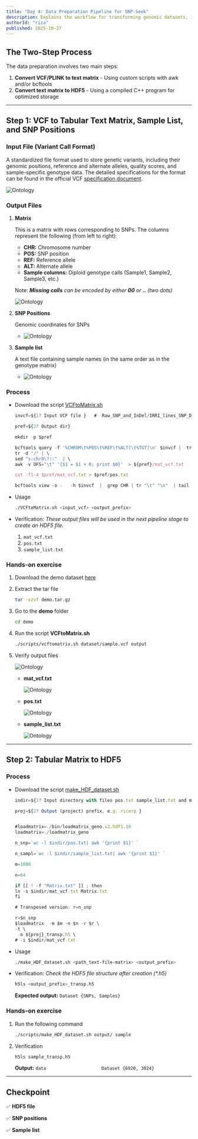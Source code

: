 ```yaml
---
title: "Day 4: Data Preparation Pipeline for SNP-Seek"
description: Explains the workflow for transforming genomic datasets, including the conversion of VCF and PLINK files into HDF5 formats for integration into the database.
authorId: "riza"
published: 2025-10-27
---
```


## The Two-Step Process

The data preparation involves two main steps:

1. **Convert VCF/PLINK to text matrix** - Using custom scripts with awk and/or bcftools
2. **Convert text matrix to HDF5** - Using a compiled C++ program for optimized storage



---
## Step 1: VCF to Tabular Text Matrix, Sample List, and SNP Positions

### Input File (Variant Call Format)

A standardized file format used to store genetic variants, including their genomic positions, reference and alternate alleles, quality scores, and sample-specific genotype data. The detailed specifications for the format can be found in the official VCF [specification document](https://samtools.github.io/hts-specs/VCFv4.2.pdf). 

![Ontology](public/assets/day-4/vcf.png)


### Output Files 
1. **Matrix** 

    This is a matrix with rows corresponding to SNPs. The columns represent the following (from left to right): 
    - **CHR:** Chromosome number
    - **POS:** SNP position
    - **REF:** Reference allele
    - **ALT:** Alternate allele
    - **Sample columns:** Diploid genotype calls (Sample1, Sample2, Sample3, etc.) 
    
    Note: _**Missing calls** can be encoded by either **00** or **..** (two dots)_

    ![Ontology](public/assets/day-4/matrix.png)
        
2. **SNP Positions**

    Genomic coordinates for SNPs

   -  ![Ontology](public/assets/day-4/snpPositions.png)

3. **Sample list**

    A text file containing sample names (in the same order as in the genotype matrix)

    - ![Ontology](public/assets/day-4/sampleList.png)



### Process
- Download the script [VCFtoMatrix.sh](https://github.com/1K1RG/1K1RG-Documentations/blob/master/resources/VCFtoMatrix.sh)

    ```javascript 
    invcf=${1? Input VCF file }   #  Raw_SNP_and_InDel/IRRI_lines_SNP_DP3_QD2_MQ30_QUAL30_FS60.vcf.gz}

    pref=${2? Output dir}

    mkdir -p $pref

    bcftools query -f '%CHROM\t%POS\t%REF\t%ALT[\t%TGT]\n' $invcf |  tr "|" "/"  | \
   tr -d "/" | \
   sed "s:chr0\?::"  | \
   awk -v OFS="\t" '{$1 = $1 + 0; print $0}'  > ${pref}/mat_vcf.txt

    cut -f1-4 $pref/mat_vcf.txt > $pref/pos.txt

    bcftools view -o -   -h $invcf  |  grep CHR | tr "\t" "\n"  | tail -n+10 > $pref/sample_list.txt
    ```


-  Usage
   ```bash
   ./VCFtoMatrix.sh <input_vcf> <output_prefix> 
   ```


- Verification: _These output files will be used in the next pipeline stage to create an HDF5 file._
    1. `mat_vcf.txt` 
    2. `pos.txt`       
    3. `sample_list.txt`       


### Hands-on exercise 

1. Download the demo dataset [here](https://cgiar-my.sharepoint.com/:u:/g/personal/r_d_pasco_cgiar_org/EfB5e_pnjN9Evcb4hLGc6sYBrDzFek4069OjTER1WLSNpA?e=Gau5cE)
2. Extract the tar file 
    ```bash 
    tar -xzvf demo.tar.gz
    ```
3. Go to the **demo** folder 
    ```bash
    cd demo
    ```
4. Run the script **VCFtoMatrix.sh**
    ```bash
    ./scripts/vcftomatrix.sh dataset/sample.vcf output
    ```
5. Verify output files 

    ![Ontology](public/assets/day-4/result.png)

    - **mat_vcf.txt** 

        ![Ontology](public/assets/day-4/mat_vcf.png)

    - **pos.txt** 

        ![Ontology](public/assets/day-4/pos.png)

    - **sample_list.txt**

        ![Ontology](public/assets/day-4/sample_list.png)

---
## Step 2: Tabular Matrix to HDF5

### Process
- Download the script [make_HDF_dataset.sh](https://github.com/1K1RG/1K1RG-Documentations/blob/master/resources/make_HDF_dataset.sh)

    ``` javascript 
    indir=${1? Input directory with files pos.txt sample_list.txt and mat_vcf.txt}

    proj=${2? Output (project) prefix, e.g. ricerp }


    #loadmatrix=./bin/loadmatrix_geno.v2.hdf1.10	
    loadmatrix=./loadmatrix_geno

    n_snp=`wc -l $indir/pos.txt| awk '{print $1}' `

    n_sampl=`wc -l $indir/sample_list.txt| awk '{print $1}' `

    m=1000

    n=64

    if [[ ! -f "Matrix.txt" ]] ; then
    ln -s $indir/mat_vcf.txt Matrix.txt
    fi

    # Transposed version: r=n_snp

    r=$n_snp
    $loadmatrix  -m $m -n $n -r $r \
    -t \
	 -o ${proj}_transp.h5 \
	# -i $indir/mat_vcf.txt    
    ```

-  Usage
   ```bash
   ./make_HDF_dataset.sh <path_text-file-matrix> <output_prefix>
   ```

- Verification: _Check the HDF5 file structure after creation (*.h5)_
    ``` bash 
    h5ls <output_prefix>_transp.h5
    ``` 

    **Expected output:** `Dataset {SNPs, Samples}`

### Hands-on exercise 
1. Run the following command
    ```bash
    ./scripts/make_HDF_dataset.sh output/ sample
    ```
2. Verification
    ``` bash
    h5ls sample_transp.h5
    ``` 
    **Output:** `data                     Dataset {6920, 3024}`
    


---
## Checkpoint 
✅ **HDF5 file** 

✅ **SNP positions**

✅ **Sample list** 
